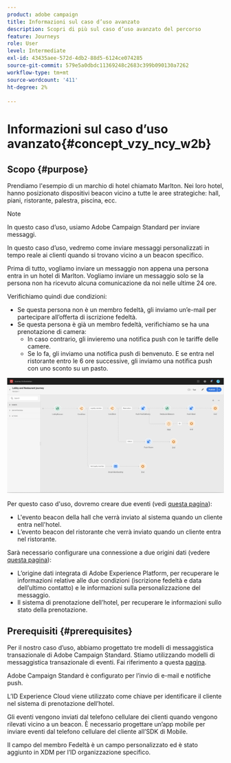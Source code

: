 ```yaml
---
product: adobe campaign
title: Informazioni sul caso d’uso avanzato
description: Scopri di più sul caso d’uso avanzato del percorso
feature: Journeys
role: User
level: Intermediate
exl-id: 43435aee-572d-4db2-88d5-6124ce074285
source-git-commit: 579e5a0dbdc11369248c2683c399b090130a7262
workflow-type: tm+mt
source-wordcount: '411'
ht-degree: 2%

---
```


# Informazioni sul caso d’uso avanzato{#concept_vzy_ncy_w2b}

## Scopo {#purpose}

Prendiamo l&#39;esempio di un marchio di hotel chiamato Marlton. Nei loro hotel, hanno posizionato dispositivi beacon vicino a tutte le aree strategiche: hall, piani, ristorante, palestra, piscina, ecc.

>[!NOTE]
>
>In questo caso d’uso, usiamo Adobe Campaign Standard per inviare messaggi.

In questo caso d’uso, vedremo come inviare messaggi personalizzati in tempo reale ai clienti quando si trovano vicino a un beacon specifico.

Prima di tutto, vogliamo inviare un messaggio non appena una persona entra in un hotel di Marlton. Vogliamo inviare un messaggio solo se la persona non ha ricevuto alcuna comunicazione da noi nelle ultime 24 ore.

Verifichiamo quindi due condizioni:

* Se questa persona non è un membro fedeltà, gli inviamo un’e-mail per partecipare all’offerta di iscrizione fedeltà.
* Se questa persona è già un membro fedeltà, verifichiamo se ha una prenotazione di camera:
   * In caso contrario, gli invieremo una notifica push con le tariffe delle camere.
   * Se lo fa, gli inviamo una notifica push di benvenuto. E se entra nel ristorante entro le 6 ore successive, gli inviamo una notifica push con uno sconto su un pasto.

![](../assets/journeyuc2_29.png)

Per questo caso d&#39;uso, dovremo creare due eventi (vedi [questa pagina](../usecase/configuring-the-events.md)):

* L&#39;evento beacon della hall che verrà inviato al sistema quando un cliente entra nell&#39;hotel.
* L’evento beacon del ristorante che verrà inviato quando un cliente entra nel ristorante.

Sarà necessario configurare una connessione a due origini dati (vedere [questa pagina](../usecase/configuring-the-data-sources.md)):

* L’origine dati integrata di Adobe Experience Platform, per recuperare le informazioni relative alle due condizioni (iscrizione fedeltà e data dell’ultimo contatto) e le informazioni sulla personalizzazione del messaggio.
* Il sistema di prenotazione dell’hotel, per recuperare le informazioni sullo stato della prenotazione.

## Prerequisiti {#prerequisites}

Per il nostro caso d’uso, abbiamo progettato tre modelli di messaggistica transazionale di Adobe Campaign Standard. Stiamo utilizzando modelli di messaggistica transazionale di eventi. Fai riferimento a questa [pagina](https://experienceleague.adobe.com/docs/campaign-standard/using/communication-channels/transactional-messaging/getting-started-with-transactional-msg.html?lang=it).

Adobe Campaign Standard è configurato per l’invio di e-mail e notifiche push.

L’ID Experience Cloud viene utilizzato come chiave per identificare il cliente nel sistema di prenotazione dell’hotel.

Gli eventi vengono inviati dal telefono cellulare dei clienti quando vengono rilevati vicino a un beacon. È necessario progettare un’app mobile per inviare eventi dal telefono cellulare del cliente all’SDK di Mobile.

Il campo del membro Fedeltà è un campo personalizzato ed è stato aggiunto in XDM per l’ID organizzazione specifico.
